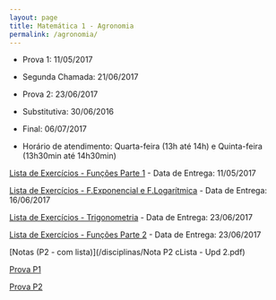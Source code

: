 ```yaml
---
layout: page
title: Matemática 1 - Agronomia
permalink: /agronomia/
---
```


- Prova 1: 11/05/2017
- Segunda Chamada: 21/06/2017
- Prova 2: 23/06/2017
- Substitutiva: 30/06/2016
- Final: 06/07/2017

- Horário de atendimento: Quarta-feira (13h até 14h) e Quinta-feira (13h30min até 14h30min)

[Lista de Exercícios - Funções Parte 1](/disciplinas/listaFunc-1.pdf) - Data de Entrega: 11/05/2017

[Lista de Exercícios - F.Exponencial e F.Logarítmica](/disciplinas/listaExp-Log.pdf) - Data de Entrega: 16/06/2017

[Lista de Exercícios - Trigonometria](/disciplinas/listaTrig.pdf) - Data de Entrega: 23/06/2017

[Lista de Exercícios - Funções Parte 2](/disciplinas/listaOperFuncoes.pdf) - Data de Entrega: 23/06/2017

[Notas (P2 - com lista)](/disciplinas/Nota P2 cLista - Upd 2.pdf)

[Prova P1](/disciplinas/prova1-A.pdf)

[Prova P2](/disciplinas/provaAgronP2-A.pdf)
